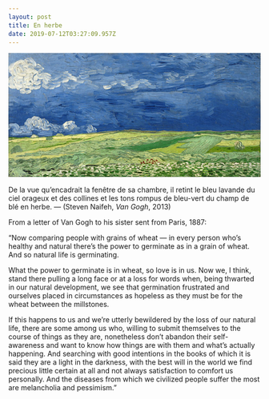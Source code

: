 ```yaml
---
layout: post
title: En herbe
date: 2019-07-12T03:27:09.957Z
---
```

![Van Gogh, Wheatfield under thunderclouds.](/assets/uploads/e181d72d-4b6f-47d6-9182-b16553047844.jpeg "Wheatfield under thunderclouds, Van Gogh.")

De la vue qu’encadrait la fenêtre de sa chambre, il retint le bleu lavande du ciel orageux et des collines et les tons rompus de bleu-vert du champ de blé en herbe. — (Steven Naifeh, _Van Gogh_, 2013)

From a letter of Van Gogh to his sister sent from Paris, 1887:

“Now comparing people with grains of wheat — in every person who’s healthy and natural there’s the power to germinate as in a grain of wheat. And so natural life is germinating.

What the power to germinate is in wheat, so love is in us. Now we, I think, stand there pulling a long face or at a loss for words when, being thwarted in our natural development, we see that germination frustrated and ourselves placed in circumstances as hopeless as they must be for the wheat between the millstones.

If this happens to us and we’re utterly bewildered by the loss of our natural life, there are some among us who, willing to submit themselves to the course of things as they are, nonetheless don’t abandon their self-awareness and want to know how things are with them and what’s actually happening.  And searching with good intentions in the books of which it is said they are a light in the darkness, with the best will in the world we find precious little certain at all and not always satisfaction to comfort us personally. And the diseases from which we civilized people suffer the most are melancholia and pessimism.”
